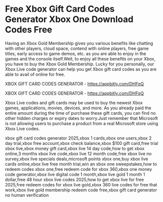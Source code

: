# Free Xbox Gift Card Codes Generator Xbox One Download Codes Free

Having an Xbox Gold Membership gives you various benefits like chatting with other players, cloud space, contend with online players, free game titles, early access to game demos, etc. as you are able to enjoy in the games and the console itself.Well, to enjoy all these benefits on your Xbox, you have to buy the Xbox Gold Membership. Lucky for you personally, our Xbox Live code generator can help you get Xbox gift card codes as you are able to avail of online for free.

XBOX GIFT CARD CODES GENERATOR - https://appbitly.com/DHFqQ


XBOX GIFT CARD CODES GENERATOR - https://appbitly.com/DHFqQ

Xbox Live codes and gift cards may be used to buy the newest Xbox games, applications, movies, devices, and more. As you already paid the entire amount during the time of purchase these gift cards, you can find no other hidden charges or expiry dates to worry.Just remember that Microsoft is not allowing users to purchase a product from a real Microsoft store using Xbox Live codes.

xbox gift card codes generator 2025,xbox 1 cards,xbox one users,xbox 2 day trial,xbox free account,xbox check balance,xbox $100 gift card,free trial xbox live,xbox money gift card,xbox live 14 day code,how to get xbox online,3 months xbox live code,xbox live 12 month code,free xbox live no survey,xbox live specials deals,microsoft points xbox one,buy xbox live cards online,xbox live free month trial,win an xbox one sweepstakes,how to redeem codes xbox one,free redeem code for xbox 360,xbox one money code generator,xbox live digital code 1 month,xbox live gold 1 month 1 dollar,free 48 hour xbox live codes 2025,how to get xbox live for free 2025,free redeem codes for xbox live gold,xbox 360 live codes for free that work,xbox live gold membership redeem code free,xbox gift card generator no human verification
